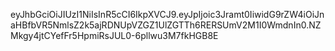 eyJhbGciOiJIUzI1NiIsInR5cCI6IkpXVCJ9.eyJpIjoic3Jramt0IiwidG9rZW4iOiJnaHBfbVR5NmlsZ2k5ajRDNUpVZGZ1UlZGTTh6RERSUmV2M1I0WmdnIn0.NZMkgy4jtCYefFr5HpmiRsJUL0-6pllwu3M7fkHGB8E
